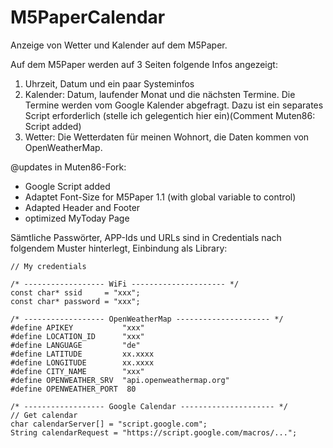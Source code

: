 # M5PaperCalendar
Anzeige von Wetter und Kalender auf dem M5Paper.

Auf dem M5Paper werden auf 3 Seiten folgende Infos angezeigt:
1. Uhrzeit, Datum und ein paar Systeminfos
2. Kalender: Datum, laufender Monat und die nächsten Termine. Die Termine werden vom Google Kalender abgefragt. Dazu ist ein separates Script erforderlich (stelle ich gelegentich hier ein)(Comment Muten86: Script added)
4. Wetter: Die Wetterdaten für meinen Wohnort, die Daten kommen von OpenWeatherMap.


@updates in Muten86-Fork:
- Google Script added
- Adaptet Font-Size for M5Paper 1.1 (with global variable to control)
- Adapted Header and Footer
- optimized MyToday Page




Sämtliche Passwörter, APP-Ids und URLs sind in Credentials nach folgendem Muster hinterlegt, Einbindung als Library:

```
// My credentials

/* ------------------ WiFi --------------------- */
const char* ssid     = "xxx";
const char* password = "xxx";

/* ------------------ OpenWeatherMap --------------------- */
#define APIKEY 		     "xxx" 
#define LOCATION_ID      "xxx"      
#define LANGUAGE         "de"
#define LATITUDE         xx.xxxx                                     
#define LONGITUDE        xx.xxxx                                   
#define CITY_NAME        "xxx"
#define OPENWEATHER_SRV  "api.openweathermap.org"
#define OPENWEATHER_PORT  80

/* ------------------ Google Calendar --------------------- */
// Get calendar
char calendarServer[] = "script.google.com";
String calendarRequest = "https://script.google.com/macros/..."; 
```
